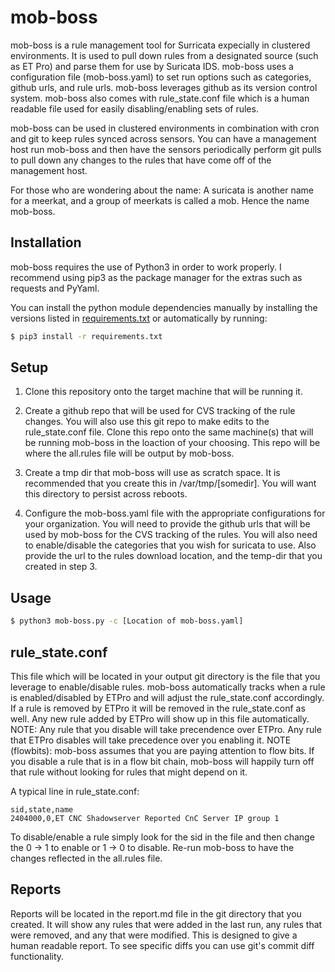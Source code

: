 mob-boss
========

mob-boss is a rule management tool for Surricata expecially in clustered environments. It is used to pull down rules from a designated source (such as ET Pro) and parse them for use by Suricata IDS. mob-boss uses a configuration file (mob-boss.yaml) to set run options such as categories, github urls, and rule urls. mob-boss leverages github as its version control system. mob-boss also comes with rule_state.conf file which is a human readable file used for easily disabling/enabling sets of rules.

mob-boss can be used in clustered environments in combination with cron and git to keep rules synced across sensors. You can have a management host run mob-boss and then have the sensors periodically perform git pulls to pull down any changes to the rules that have come off of the management host.

For those who are wondering about the name: A suricata is another name for a meerkat, and a group of meerkats is called a mob. Hence the name mob-boss.

Installation
------------
mob-boss requires the use of Python3 in order to work properly. I recommend using pip3 as the package manager for the extras such as requests and PyYaml.

You can install the python module dependencies manually by installing the versions listed in [requirements.txt](requirements.txt) or automatically by running:
``` bash
$ pip3 install -r requirements.txt
```

Setup
-------

1) Clone this repository onto the target machine that will be running it.


2) Create a github repo that will be used for CVS tracking of the rule changes. You will also use this git repo to make edits to the rule_state.conf file. Clone this repo onto the same machine(s) that will be running mob-boss in the loaction of your choosing. This repo will be where the all.rules file will be output by mob-boss.

3) Create a tmp dir that mob-boss will use as scratch space. It is recommended that you create this in /var/tmp/[somedir]. You will want this directory to persist across reboots.

4) Configure the mob-boss.yaml file with the appropriate configurations for your organization. You will need to provide the github urls that will be used by mob-boss for the CVS tracking of the rules. You will also need to enable/disable the categories that you wish for suricata to use. Also provide the url to the rules download location, and the temp-dir that you created in step 3.


Usage
-----
``` bash
$ python3 mob-boss.py -c [Location of mob-boss.yaml]
```

rule_state.conf
-----
This file which will be located in your output git directory is the file that you leverage to enable/disable rules. mob-boss automatically tracks when a rule is enabled/disabled by ETPro and will adjust the rule_state.conf accordingly. If a rule is removed by ETPro it will be removed in the rule_state.conf as well. Any new rule added by ETPro will show up in this file automatically. 
NOTE: Any rule that you disable will take precendence over ETPro. Any rule that ETPro disables will take precedence over you enabling it. 
NOTE (flowbits): mob-boss assumes that you are paying attention to flow bits. If you disable a rule that is in a flow bit chain, mob-boss will happily turn off that rule without looking for rules that might depend on it. 

A typical line in rule_state.conf:
````
sid,state,name
2404000,0,ET CNC Shadowserver Reported CnC Server IP group 1
````
To disable/enable a rule simply look for the sid in the file and then change the 0 -> 1 to enable or 1 -> 0 to disable. Re-run mob-boss to have the changes reflected in the all.rules file.

Reports
-----
Reports will be located in the report.md file in the git directory that you created. It will show any rules that were added in the last run, any rules that were removed, and any that were modified. This is designed to give a human readable report. To see specific diffs you can use git's commit diff functionality.


